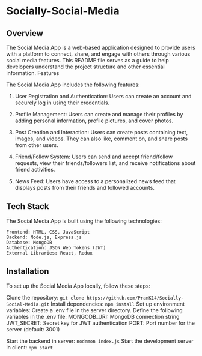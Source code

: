# Socially-Social-Media

## Overview

The Social Media App is a web-based application designed to provide users with a platform to connect, share, and engage with others through various social media features. This README file serves as a guide to help developers understand the project structure and other essential information.
Features

The Social Media App includes the following features:

   1. User Registration and Authentication: Users can create an account and securely log in using their credentials.

   2. Profile Management: Users can create and manage their profiles by adding personal information, profile pictures, and cover photos.

   3. Post Creation and Interaction: Users can create posts containing text, images, and videos. They can also like, comment on, and share posts from other users.

   4. Friend/Follow System: Users can send and accept friend/follow requests, view their friends/followers list, and receive notifications about friend activities.

   5. News Feed: Users have access to a personalized news feed that displays posts from their friends and followed accounts.

    

## Tech Stack

The Social Media App is built using the following technologies:

    Frontend: HTML, CSS, JavaScript
    Backend: Node.js, Express.js
    Database: MongoDB
    Authentication: JSON Web Tokens (JWT)
    External Libraries: React, Redux

## Installation

To set up the Social Media App locally, follow these steps:

 Clone the repository: 
 ` git clone https://github.com/PranK14/Socially-Social-Media.git `
    Install dependencies: 
    ` npm install `
    Set up environment variables:
        Create a .env file in the server directory.
        Define the following variables in the .env file:
            MONGODB_URI: MongoDB connection string
            JWT_SECRET: Secret key for JWT authentication
            PORT: Port number for the server (default: 3001)
            
   Start the backend in server: 
   ` nodemon index.js `
    Start the development server in client:
    `npm start `
    
